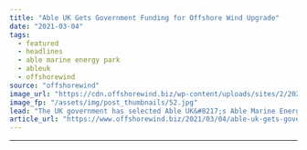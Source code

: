```yaml
---
title: "Able UK Gets Government Funding for Offshore Wind Upgrade"
date: "2021-03-04"
tags: 
  - featured
  - headlines
  - able marine energy park
  - ableuk
  - offshorewind
source: "offshorewind"
image_url: "https://cdn.offshorewind.biz/wp-content/uploads/sites/2/2021/03/04152003/AbleUK_AMEP.jpg"
image_fp: "/assets/img/post_thumbnails/52.jpg"
lead: "The UK government has selected Able UK&#8217;s Able Marine Energy Park (AMEP) for funding"
article_url: "https://www.offshorewind.biz/2021/03/04/able-uk-gets-government-funding-for-offshore-wind-upgrade/"
---
```


---
